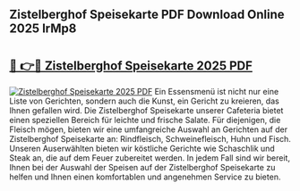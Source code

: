 ## Zistelberghof Speisekarte PDF Download Online 2025 lrMp8

# <h2><a href="http://gcdad4.nevu.top/?p=Zistelberghof+Speisekarte">🔗 👉🔴 Zistelberghof Speisekarte 2025 PDF</a></h2>

[![Zistelberghof Speisekarte 2025 PDF](https://i.imgur.com/dBaPXMq.png)](http://gcdad4.nevu.top/?p=Zistelberghof+Speisekarte)
Ein Essensmenü ist nicht nur eine Liste von Gerichten, sondern auch die Kunst, ein Gericht zu kreieren, das Ihnen gefallen wird. Die Zistelberghof Speisekarte unserer Cafeteria bietet einen speziellen Bereich für leichte und frische Salate. Für diejenigen, die Fleisch mögen, bieten wir eine umfangreiche Auswahl an Gerichten auf der Zistelberghof Speisekarte an: Rindfleisch, Schweinefleisch, Huhn und Fisch. Unseren Auserwählten bieten wir köstliche Gerichte wie Schaschlik und Steak an, die auf dem Feuer zubereitet werden. In jedem Fall sind wir bereit, Ihnen bei der Auswahl der Speisen auf der Zistelberghof Speisekarte zu helfen und Ihnen einen komfortablen und angenehmen Service zu bieten.
